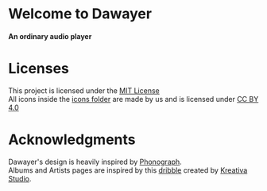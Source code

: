 # Welcome to Dawayer
#### An ordinary audio player

# Licenses
This project is licensed under the [MIT License](https://gitlab.com/herpproject/Dawayer/blob/development/LICENSE)  
All icons inside the [icons folder](https://gitlab.com/herpproject/Dawayer/tree/development/icons) are made by us and is licensed under [CC BY 4.0](https://creativecommons.org/licenses/by/4.0/)

# Acknowledgments
Dawayer's design is heavily inspired by [Phonograph](https://play.google.com/store/apps/details?id=com.kabouzeid.gramophone).  
Albums and Artists pages are inspired by this [dribble](https://dribbble.com/shots/4579038-Foodiefit-Interaction-studio-included) created by [Kreativa Studio](https://dribbble.com/KreativaStudio).